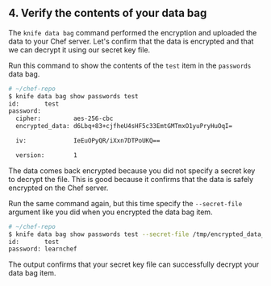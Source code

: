 ## 4. Verify the contents of your data bag

The `knife data bag` command performed the encryption and uploaded the data to your Chef server. Let's confirm that the data is encrypted and that we can decrypt it using our secret key file.

Run this command to show the contents of the `test` item in the `passwords` data bag.

```bash
# ~/chef-repo
$ knife data bag show passwords test
id:       test
password:
  cipher:         aes-256-cbc
  encrypted_data: d6Lbq+83+cjfheU4sHF5c33EmtGMTmxO1yuPryHuOqI=

  iv:             IeEuOPyQR/iXxn7DTPoUKQ==

  version:        1
```

The data comes back encrypted because you did not specify a secret key to decrypt the file. This is good because it confirms that the data is safely encrypted on the Chef server.

Run the same command again, but this time specify the `--secret-file` argument like you did when you encrypted the data bag item.

```bash
# ~/chef-repo
$ knife data bag show passwords test --secret-file /tmp/encrypted_data_bag_secret
id:       test
password: learnchef
```

The output confirms that your secret key file can successfully decrypt your data bag item.
